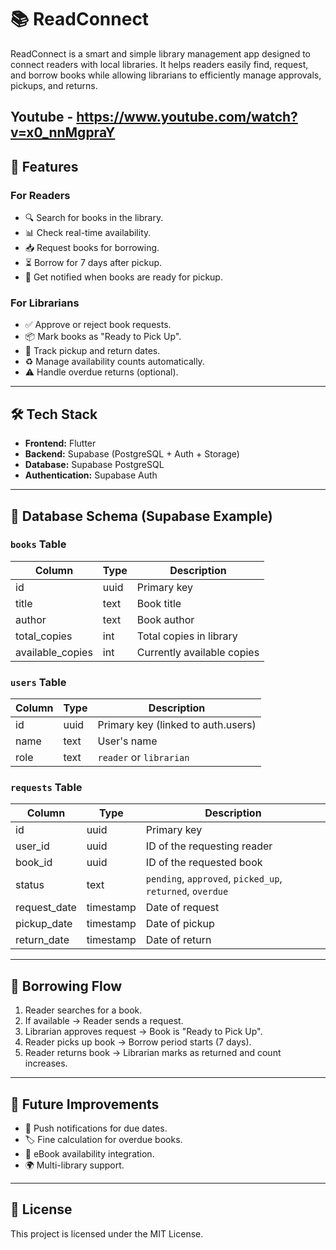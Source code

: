 # 📚 ReadConnect

ReadConnect is a smart and simple library management app designed to connect readers with local libraries. It helps readers easily find, request, and borrow books while allowing librarians to efficiently manage approvals, pickups, and returns.

Youtube - https://www.youtube.com/watch?v=x0_nnMgpraY
---

## 🚀 Features

### For Readers
- 🔍 Search for books in the library.
- 📊 Check real-time availability.
- 📥 Request books for borrowing.
- ⏳ Borrow for 7 days after pickup.
- 🔔 Get notified when books are ready for pickup.

### For Librarians
- ✅ Approve or reject book requests.
- 📦 Mark books as "Ready to Pick Up".
- 📅 Track pickup and return dates.
- ♻ Manage availability counts automatically.
- ⚠ Handle overdue returns (optional).

---

## 🛠 Tech Stack
- **Frontend:** Flutter
- **Backend:** Supabase (PostgreSQL + Auth + Storage)
- **Database:** Supabase PostgreSQL
- **Authentication:** Supabase Auth

---

## 📂 Database Schema (Supabase Example)

### `books` Table
| Column           | Type      | Description                         |
|------------------|-----------|-------------------------------------|
| id               | uuid      | Primary key                         |
| title            | text      | Book title                          |
| author           | text      | Book author                         |
| total_copies     | int       | Total copies in library             |
| available_copies | int       | Currently available copies          |

### `users` Table
| Column     | Type   | Description               |
|------------|--------|---------------------------|
| id         | uuid   | Primary key (linked to auth.users) |
| name       | text   | User's name               |
| role       | text   | `reader` or `librarian`   |

### `requests` Table
| Column       | Type      | Description                              |
|--------------|-----------|------------------------------------------|
| id           | uuid      | Primary key                              |
| user_id      | uuid      | ID of the requesting reader              |
| book_id      | uuid      | ID of the requested book                 |
| status       | text      | `pending`, `approved`, `picked_up`, `returned`, `overdue` |
| request_date | timestamp | Date of request                          |
| pickup_date  | timestamp | Date of pickup                           |
| return_date  | timestamp | Date of return                           |

---

## 🔄 Borrowing Flow
1. Reader searches for a book.
2. If available → Reader sends a request.
3. Librarian approves request → Book is "Ready to Pick Up".
4. Reader picks up book → Borrow period starts (7 days).
5. Reader returns book → Librarian marks as returned and count increases.

---

## 📌 Future Improvements
- 📲 Push notifications for due dates.
- 🏷 Fine calculation for overdue books.
- 📖 eBook availability integration.
- 🌍 Multi-library support.

---

## 📜 License
This project is licensed under the MIT License.
